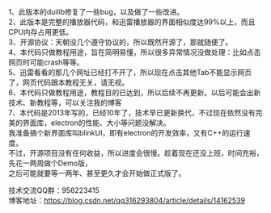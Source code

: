 1、此版本的duilib修复了一些bug，以及做了一些改进。  
2、此版本是完整的播放器代码，和迅雷播放器的界面相似度达99%以上，而且CPU内存占用更低。  
3、开源协议：天朝没几个遵守协议的，所以既然开源了，那就随便了。  
4、本代码只做教程用途，旨在简明易懂，所以很多异常情况没做处理：比如点击网页时可能crash等等。  
5、迅雷看看的那几个网址已经打不开了，所以现在点击其他Tab不能显示网页了，网页代码跟本教程无关，请无视。  
6、本代码只做教程用途，教程目的已达到，所以后续不再更新。以后可能会出新技术、新教程等，可以关注我的博客  
7、本代码是2013年写的，已经10年了，技术早已更新换代，不过现在依然没有完美的界面库，electron的性能、大小等问题没解决。  
我准备搞个新界面库叫blinkUI，即有electron的开发效率，又有C++的运行速度。  
不过，开源项目没有任何收益，所以进度会很慢。趁着现在还没上班，时间充裕，先花一两周做个Demo版，  
之后可能就要等一两年、甚至更久才会开始做正式版了。  

技术交流QQ群：956223415  
博客地址：https://blog.csdn.net/qq316293804/article/details/14162539

